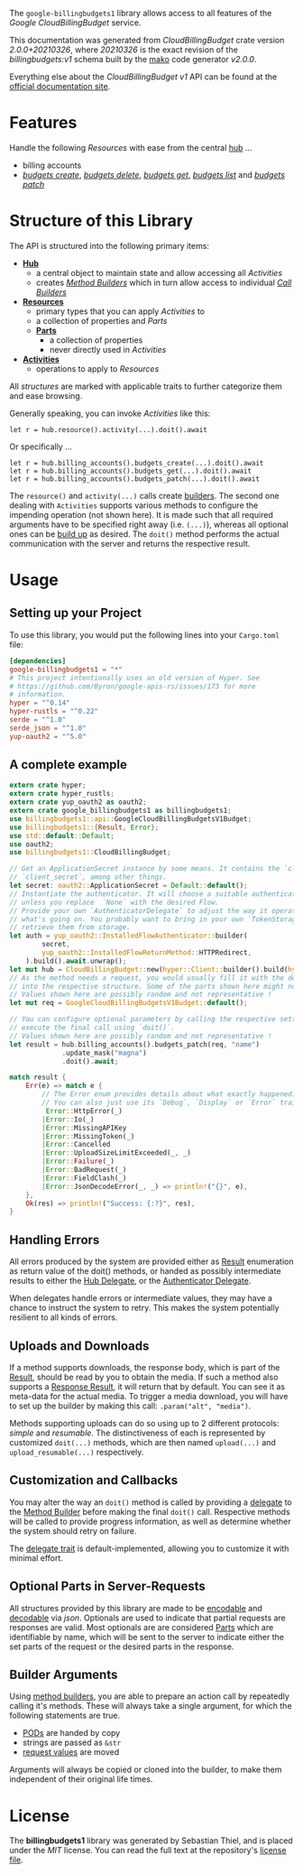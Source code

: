 <!---
DO NOT EDIT !
This file was generated automatically from 'src/mako/api/README.md.mako'
DO NOT EDIT !
-->
The `google-billingbudgets1` library allows access to all features of the *Google CloudBillingBudget* service.

This documentation was generated from *CloudBillingBudget* crate version *2.0.0+20210326*, where *20210326* is the exact revision of the *billingbudgets:v1* schema built by the [mako](http://www.makotemplates.org/) code generator *v2.0.0*.

Everything else about the *CloudBillingBudget* *v1* API can be found at the
[official documentation site](https://cloud.google.com/billing/docs/how-to/budget-api-overview).
# Features

Handle the following *Resources* with ease from the central [hub](https://docs.rs/google-billingbudgets1/2.0.0+20210326/google_billingbudgets1/CloudBillingBudget) ... 

* billing accounts
 * [*budgets create*](https://docs.rs/google-billingbudgets1/2.0.0+20210326/google_billingbudgets1/api::BillingAccountBudgetCreateCall), [*budgets delete*](https://docs.rs/google-billingbudgets1/2.0.0+20210326/google_billingbudgets1/api::BillingAccountBudgetDeleteCall), [*budgets get*](https://docs.rs/google-billingbudgets1/2.0.0+20210326/google_billingbudgets1/api::BillingAccountBudgetGetCall), [*budgets list*](https://docs.rs/google-billingbudgets1/2.0.0+20210326/google_billingbudgets1/api::BillingAccountBudgetListCall) and [*budgets patch*](https://docs.rs/google-billingbudgets1/2.0.0+20210326/google_billingbudgets1/api::BillingAccountBudgetPatchCall)




# Structure of this Library

The API is structured into the following primary items:

* **[Hub](https://docs.rs/google-billingbudgets1/2.0.0+20210326/google_billingbudgets1/CloudBillingBudget)**
    * a central object to maintain state and allow accessing all *Activities*
    * creates [*Method Builders*](https://docs.rs/google-billingbudgets1/2.0.0+20210326/google_billingbudgets1/client::MethodsBuilder) which in turn
      allow access to individual [*Call Builders*](https://docs.rs/google-billingbudgets1/2.0.0+20210326/google_billingbudgets1/client::CallBuilder)
* **[Resources](https://docs.rs/google-billingbudgets1/2.0.0+20210326/google_billingbudgets1/client::Resource)**
    * primary types that you can apply *Activities* to
    * a collection of properties and *Parts*
    * **[Parts](https://docs.rs/google-billingbudgets1/2.0.0+20210326/google_billingbudgets1/client::Part)**
        * a collection of properties
        * never directly used in *Activities*
* **[Activities](https://docs.rs/google-billingbudgets1/2.0.0+20210326/google_billingbudgets1/client::CallBuilder)**
    * operations to apply to *Resources*

All *structures* are marked with applicable traits to further categorize them and ease browsing.

Generally speaking, you can invoke *Activities* like this:

```Rust,ignore
let r = hub.resource().activity(...).doit().await
```

Or specifically ...

```ignore
let r = hub.billing_accounts().budgets_create(...).doit().await
let r = hub.billing_accounts().budgets_get(...).doit().await
let r = hub.billing_accounts().budgets_patch(...).doit().await
```

The `resource()` and `activity(...)` calls create [builders][builder-pattern]. The second one dealing with `Activities` 
supports various methods to configure the impending operation (not shown here). It is made such that all required arguments have to be 
specified right away (i.e. `(...)`), whereas all optional ones can be [build up][builder-pattern] as desired.
The `doit()` method performs the actual communication with the server and returns the respective result.

# Usage

## Setting up your Project

To use this library, you would put the following lines into your `Cargo.toml` file:

```toml
[dependencies]
google-billingbudgets1 = "*"
# This project intentionally uses an old version of Hyper. See
# https://github.com/Byron/google-apis-rs/issues/173 for more
# information.
hyper = "^0.14"
hyper-rustls = "^0.22"
serde = "^1.0"
serde_json = "^1.0"
yup-oauth2 = "^5.0"
```

## A complete example

```Rust
extern crate hyper;
extern crate hyper_rustls;
extern crate yup_oauth2 as oauth2;
extern crate google_billingbudgets1 as billingbudgets1;
use billingbudgets1::api::GoogleCloudBillingBudgetsV1Budget;
use billingbudgets1::{Result, Error};
use std::default::Default;
use oauth2;
use billingbudgets1::CloudBillingBudget;

// Get an ApplicationSecret instance by some means. It contains the `client_id` and 
// `client_secret`, among other things.
let secret: oauth2::ApplicationSecret = Default::default();
// Instantiate the authenticator. It will choose a suitable authentication flow for you, 
// unless you replace  `None` with the desired Flow.
// Provide your own `AuthenticatorDelegate` to adjust the way it operates and get feedback about 
// what's going on. You probably want to bring in your own `TokenStorage` to persist tokens and
// retrieve them from storage.
let auth = yup_oauth2::InstalledFlowAuthenticator::builder(
        secret,
        yup_oauth2::InstalledFlowReturnMethod::HTTPRedirect,
    ).build().await.unwrap();
let mut hub = CloudBillingBudget::new(hyper::Client::builder().build(hyper_rustls::HttpsConnector::with_native_roots()), auth);
// As the method needs a request, you would usually fill it with the desired information
// into the respective structure. Some of the parts shown here might not be applicable !
// Values shown here are possibly random and not representative !
let mut req = GoogleCloudBillingBudgetsV1Budget::default();

// You can configure optional parameters by calling the respective setters at will, and
// execute the final call using `doit()`.
// Values shown here are possibly random and not representative !
let result = hub.billing_accounts().budgets_patch(req, "name")
             .update_mask("magna")
             .doit().await;

match result {
    Err(e) => match e {
        // The Error enum provides details about what exactly happened.
        // You can also just use its `Debug`, `Display` or `Error` traits
         Error::HttpError(_)
        |Error::Io(_)
        |Error::MissingAPIKey
        |Error::MissingToken(_)
        |Error::Cancelled
        |Error::UploadSizeLimitExceeded(_, _)
        |Error::Failure(_)
        |Error::BadRequest(_)
        |Error::FieldClash(_)
        |Error::JsonDecodeError(_, _) => println!("{}", e),
    },
    Ok(res) => println!("Success: {:?}", res),
}

```
## Handling Errors

All errors produced by the system are provided either as [Result](https://docs.rs/google-billingbudgets1/2.0.0+20210326/google_billingbudgets1/client::Result) enumeration as return value of
the doit() methods, or handed as possibly intermediate results to either the 
[Hub Delegate](https://docs.rs/google-billingbudgets1/2.0.0+20210326/google_billingbudgets1/client::Delegate), or the [Authenticator Delegate](https://docs.rs/yup-oauth2/*/yup_oauth2/trait.AuthenticatorDelegate.html).

When delegates handle errors or intermediate values, they may have a chance to instruct the system to retry. This 
makes the system potentially resilient to all kinds of errors.

## Uploads and Downloads
If a method supports downloads, the response body, which is part of the [Result](https://docs.rs/google-billingbudgets1/2.0.0+20210326/google_billingbudgets1/client::Result), should be
read by you to obtain the media.
If such a method also supports a [Response Result](https://docs.rs/google-billingbudgets1/2.0.0+20210326/google_billingbudgets1/client::ResponseResult), it will return that by default.
You can see it as meta-data for the actual media. To trigger a media download, you will have to set up the builder by making
this call: `.param("alt", "media")`.

Methods supporting uploads can do so using up to 2 different protocols: 
*simple* and *resumable*. The distinctiveness of each is represented by customized 
`doit(...)` methods, which are then named `upload(...)` and `upload_resumable(...)` respectively.

## Customization and Callbacks

You may alter the way an `doit()` method is called by providing a [delegate](https://docs.rs/google-billingbudgets1/2.0.0+20210326/google_billingbudgets1/client::Delegate) to the 
[Method Builder](https://docs.rs/google-billingbudgets1/2.0.0+20210326/google_billingbudgets1/client::CallBuilder) before making the final `doit()` call. 
Respective methods will be called to provide progress information, as well as determine whether the system should 
retry on failure.

The [delegate trait](https://docs.rs/google-billingbudgets1/2.0.0+20210326/google_billingbudgets1/client::Delegate) is default-implemented, allowing you to customize it with minimal effort.

## Optional Parts in Server-Requests

All structures provided by this library are made to be [encodable](https://docs.rs/google-billingbudgets1/2.0.0+20210326/google_billingbudgets1/client::RequestValue) and 
[decodable](https://docs.rs/google-billingbudgets1/2.0.0+20210326/google_billingbudgets1/client::ResponseResult) via *json*. Optionals are used to indicate that partial requests are responses 
are valid.
Most optionals are are considered [Parts](https://docs.rs/google-billingbudgets1/2.0.0+20210326/google_billingbudgets1/client::Part) which are identifiable by name, which will be sent to 
the server to indicate either the set parts of the request or the desired parts in the response.

## Builder Arguments

Using [method builders](https://docs.rs/google-billingbudgets1/2.0.0+20210326/google_billingbudgets1/client::CallBuilder), you are able to prepare an action call by repeatedly calling it's methods.
These will always take a single argument, for which the following statements are true.

* [PODs][wiki-pod] are handed by copy
* strings are passed as `&str`
* [request values](https://docs.rs/google-billingbudgets1/2.0.0+20210326/google_billingbudgets1/client::RequestValue) are moved

Arguments will always be copied or cloned into the builder, to make them independent of their original life times.

[wiki-pod]: http://en.wikipedia.org/wiki/Plain_old_data_structure
[builder-pattern]: http://en.wikipedia.org/wiki/Builder_pattern
[google-go-api]: https://github.com/google/google-api-go-client

# License
The **billingbudgets1** library was generated by Sebastian Thiel, and is placed 
under the *MIT* license.
You can read the full text at the repository's [license file][repo-license].

[repo-license]: https://github.com/Byron/google-apis-rsblob/master/LICENSE.md
